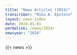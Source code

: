 ```yaml
---
title: "News Articles (2024)"
transcriber: "Mika A. Epstein"
layout: news-index
date: 2024-01-01
permalink: /news/2024/
newsyear: "2024"
---
```


{{< news >}}
